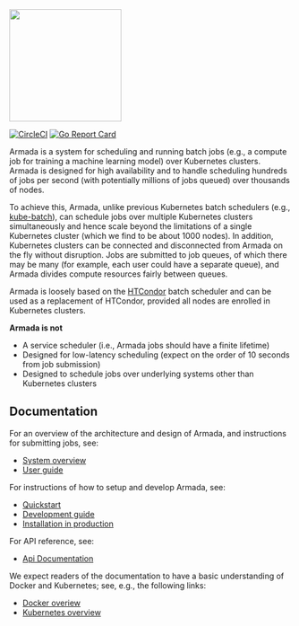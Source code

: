 <img src="./logo.svg" width="200"/>

[![CircleCI](https://circleci.com/gh/helm/helm.svg?style=shield)](https://circleci.com/gh/G-Research/armada)
[![Go Report Card](https://goreportcard.com/badge/github.com/G-Research/armada)](https://goreportcard.com/report/github.com/G-Research/armada)

Armada is a system for scheduling and running batch jobs (e.g., a compute job for training a machine learning model) over Kubernetes clusters. Armada is designed for high availability and to handle scheduling hundreds of jobs per second (with potentially millions of jobs queued) over thousands of nodes.

To achieve this, Armada, unlike previous Kubernetes batch schedulers (e.g., [kube-batch](https://github.com/kubernetes-sigs/kube-batch)), can schedule jobs over multiple Kubernetes clusters simultaneously and hence scale beyond the limitations of a single Kubernetes cluster (which we find to be about 1000 nodes). In addition, Kubernetes clusters can be connected and disconnected from Armada on the fly without disruption. Jobs are submitted to job queues, of which there may be many (for example, each user could have a separate queue), and Armada divides compute resources fairly between queues.

Armada is loosely based on the [HTCondor](https://research.cs.wisc.edu/htcondor/) batch scheduler and can be used as a replacement of HTCondor, provided all nodes are enrolled in Kubernetes clusters.

**Armada is not**

- A service scheduler (i.e., Armada jobs should have a finite lifetime)
- Designed for low-latency scheduling (expect on the order of 10 seconds from job submission)
- Designed to schedule jobs over underlying systems other than Kubernetes clusters

## Documentation

For an overview of the architecture and design of Armada, and instructions for submitting jobs, see:

- [System overview](./docs/design.md)
- [User guide](./docs/user.md)

For instructions of how to setup and develop Armada, see:
- [Quickstart](./docs/quickstart.md)
- [Development guide](./docs/developer.md)
- [Installation in production](./docs/production-install.md)

For API reference, see:
- [Api Documentation](./docs/api.md)

We expect readers of the documentation to have a basic understanding of Docker and Kubernetes; see, e.g., the following links:

- [Docker overiew](https://docs.docker.com/get-started/overview/)
- [Kubernetes overview](https://kubernetes.io/docs/concepts/overview/)
